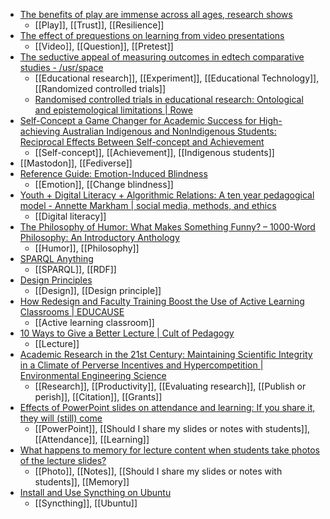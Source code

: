- [The benefits of play are immense across all ages, research shows](https://hechingerreport.org/want-resilient-and-well-adjusted-kids-let-them-play/)
	- [[Play]], [[Trust]], [[Resilience]]
- [The effect of prequestions on learning from video presentations](https://psycnet.apa.org/doiLanding?doi=10.1016%2Fj.jarmac.2016.07.014)
	- [[Video]], [[Question]], [[Pretest]]
- [The seductive appeal of measuring outcomes in edtech comparative studies - /usr/space](https://www.mrowe.co.za/blog/2022/11/the-seductive-appeal-of-measuring-outcomes-in-edtech-comparative-studies/)
	- [[Educational research]], [[Experiment]], [[Educational Technology]], [[Randomized controlled trials]]
	- [Randomised controlled trials in educational research: Ontological and epistemological limitations | Rowe](http://www.ajhpe.org.za/index.php/ajhpe/article/view/683)
- [Self-Concept a Game Changer for Academic Success for High-achieving Australian Indigenous and NonIndigenous Students: Reciprocal Effects Between Self-concept and Achievement](https://www.sciencedirect.com/science/article/abs/pii/S0361476X22000947?dgcid=raven_sd_aip_email)
	- [[Self-concept]], [[Achievement]], [[Indigenous students]]
- [[Mastodon]], [[Fediverse]]
- [Reference Guide: Emotion-Induced Blindness](https://www.mostbecoming.com/post/reference-guide-emotion-induced-blindness)
	- [[Emotion]], [[Change blindness]]
- [Youth + Digital Literacy + Algorithmic Relations: A ten year pedagogical model - Annette Markham | social media, methods, and ethics](https://annettemarkham.com/2022/11/digital-literacy-ten-year-pedagogy/)
	- [[Digital literacy]]
- [The Philosophy of Humor: What Makes Something Funny? – 1000-Word Philosophy: An Introductory Anthology](https://1000wordphilosophy.com/2022/11/20/the-philosophy-of-humor/)
	- [[Humor]], [[Philosophy]]
- [SPARQL Anything](https://sparql-anything.cc/)
	- [[SPARQL]], [[RDF]]
- [Design Principles](https://principles.design/)
	- [[Design]], [[Design principle]]
- [How Redesign and Faculty Training Boost the Use of Active Learning Classrooms | EDUCAUSE](https://er.educause.edu/articles/2022/11/how-redesign-and-faculty-training-boost-the-use-of-active-learning-classrooms)
	- [[Active learning classroom]]
- [10 Ways to Give a Better Lecture | Cult of Pedagogy](https://www.cultofpedagogy.com/better-lecture/)
	- [[Lecture]]
- [Academic Research in the 21st Century: Maintaining Scientific Integrity in a Climate of Perverse Incentives and Hypercompetition | Environmental Engineering Science](https://www.liebertpub.com/doi/10.1089/ees.2016.0223)
	- [[Research]], [[Productivity]], [[Evaluating research]], [[Publish or perish]], [[Citation]], [[Grants]]
- [Effects of PowerPoint slides on attendance and learning: If you share it, they will (still) come](https://psycnet.apa.org/record/2021-35620-001)
	- [[PowerPoint]], [[Should I share my slides or notes with students]], [[Attendance]], [[Learning]]
- [What happens to memory for lecture content when students take photos of the lecture slides?](https://psycnet.apa.org/doiLanding?doi=10.1037%2Fmac0000069)
	- [[Photo]], [[Notes]], [[Should I share my slides or notes with students]], [[Memory]]
- [Install and Use Syncthing on Ubuntu](https://computingforgeeks.com/how-to-install-and-use-syncthing-on-ubuntu/)
	- [[Syncthing]], [[Ubuntu]]